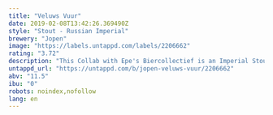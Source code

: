 ```yaml
---
title: "Veluws Vuur"
date: 2019-02-08T13:42:26.369490Z
style: "Stout - Russian Imperial"
brewery: "Jopen"
image: "https://labels.untappd.com/labels/2206662"
rating: "3.72"
description: "This Collab with Epe's Biercollectief is an Imperial Stout that was infused with Hop Eau de Vie from fresh harvested hops from Epe. Also some white oak was added to round the taste."
untappd_url: "https://untappd.com/b/jopen-veluws-vuur/2206662"
abv: "11.5"
ibu: "0"
robots: noindex,nofollow
lang: en
---
```

